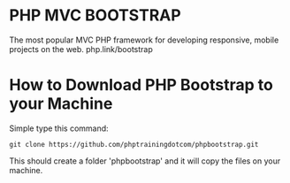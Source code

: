 # PHP MVC BOOTSTRAP
The most popular MVC PHP framework for developing responsive, mobile projects on the web. php.link/bootstrap

# How to Download PHP Bootstrap to your Machine
Simple type this command:
```
git clone https://github.com/phptrainingdotcom/phpbootstrap.git
```
This should create a folder 'phpbootstrap' and it will copy the files on your machine.
